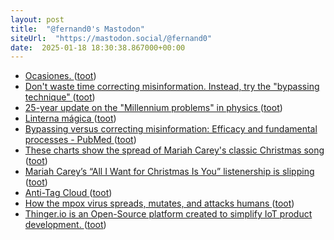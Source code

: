 ```yaml
---
layout: post
title:  "@fernand0's Mastodon"
siteUrl:  "https://mastodon.social/@fernand0"
date:  2025-01-18 18:30:38.867000+00:00
---
```

*  [Ocasiones. ](https://avecesunafoto.wordpress.com/2025/01/18/ocasiones) ([toot](https://mastodon.social/@fernand0/113850780147064543))
*  [Don't waste time correcting misinformation. Instead, try the "bypassing technique" ](https://bigthink.com/neuropsych/dont-waste-time-negating-false-claims-instead-try-the-bypassing-technique) ([toot](https://mastodon.social/@fernand0/113850774483778178))
*  [25-year update on the "Millennium problems" in physics ](https://bigthink.com/starts-with-a-bang/update-millennium-problems-physics) ([toot](https://mastodon.social/@fernand0/113850533813718905))
*  [Linterna mágica ](https://www.flickr.com/photos/fernand0/54270314300) ([toot](https://mastodon.social/@fernand0/113850394412174550))
*  [Bypassing versus correcting misinformation: Efficacy and fundamental processes - PubMed ](https://pubmed.ncbi.nlm.nih.gov/39556359) ([toot](https://mastodon.social/@fernand0/113850243064789131))
*  [These charts show the spread of Mariah Carey's classic Christmas song ](https://www.nbcnews.com/pop-culture/music/these-charts-show-spread-mariah-careys-classic-christmas-song-n128361) ([toot](https://mastodon.social/@fernand0/113850001606073686))
*  [Mariah Carey’s “All I Want for Christmas Is You” listenership is slipping ](https://www.nbcnews.com/data-graphics/mariah-carey-all-i-want-for-christmas-is-you-listenership-data-rcna18285) ([toot](https://mastodon.social/@fernand0/113849269630798191))
*  [Anti-Tag Cloud ](https://www.bewitched.com/demo/anti) ([toot](https://mastodon.social/@fernand0/113849123090752341))
*  [How the mpox virus spreads, mutates, and attacks humans ](https://www.reuters.com/graphics/HEALTH-MPOX/EXPLAINER/movawymagva) ([toot](https://mastodon.social/@fernand0/113848951826159258))
*  [Thinger.io is an Open-Source platform created to simplify IoT product development.   ](https://thinger.io/about-us/) ([toot](https://mastodon.social/@fernand0/113848577982546704))
